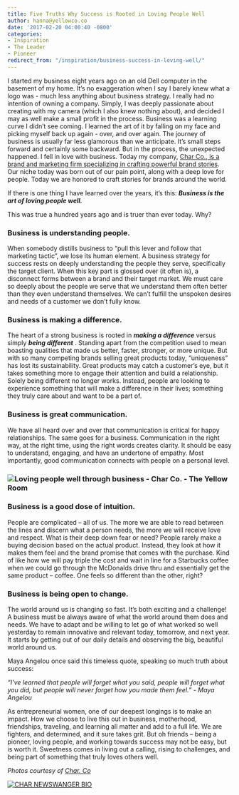 ```yaml
---
title: Five Truths Why Success is Rooted in Loving People Well
author: hanna@yellowco.co
date: '2017-02-20 04:00:40 -0800'
categories:
- Inspiration
- The Leader
- Pioneer
redirect_from: "/inspiration/business-success-in-loving-well/"
---
```


I started my business eight years ago on an old Dell computer in the basement of my home. It’s no exaggeration when I say I barely knew what a logo was - much less anything about business strategy. I really had no intention of owning a company. Simply, I was deeply passionate about creating with my camera (which I also knew nothing about), and decided I may as well make a small profit in the process. Business was a learning curve I didn’t see coming. I learned the art of it by falling on my face and picking myself back up again - over, and over again. The journey of business is usually far less glamorous than we anticipate. It’s small steps forward and certainly some backward. But in the process, the unexpected happened. I fell in love with business. Today my company, [Char Co., is a brand and marketing firm specializing in crafting powerful brand stories](http://char-co.com/). Our niche today was born out of our pain point, along with a deep love for people. Today we are honored to craft stories for brands around the world.

If there is one thing I have learned over the years, it’s this: _**Business is the art of loving people well.**_

This was true a hundred years ago and is truer than ever today. Why?

### **Business is understanding people.**  

When somebody distills business to “pull this lever and follow that marketing tactic”, we lose its human element. A business strategy for success rests on deeply understanding the people they serve, specifically the target client. When this key part is glossed over (it often is), a disconnect forms between a brand and their target market. We must care so deeply about the people we serve that we understand them often better than they even understand themselves. We can’t fulfill the unspoken desires and needs of a customer we don’t fully know.

### **Business is making a difference.**

The heart of a strong business is rooted in **_making a difference_** versus simply **_being different_** . Standing apart from the competition used to mean boasting qualities that made us better, faster, stronger, or more unique. But with so many competing brands selling great products today, “uniqueness” has lost its sustainability. Great products may catch a customer’s eye, but it takes something more to engage their attention and build a relationship. Solely being different no longer works. Instead, people are looking to experience something that will make a difference in their lives; something they truly care about and want to be a part of.

### **Business is great communication.**

We have all heard over and over that communication is critical for happy relationships. The same goes for a business. Communication in the right way, at the right time, using the right words creates clarity. It should be easy to understand, engaging, and have an undertone of empathy. Most importantly, good communication connects with people on a personal level.

### **![Loving people well through business - Char Co. - The Yellow Room](http://yellowco.co/wp-content/uploads/2017/02/1.jpg)**

### **Business is a good dose of intuition.**

People are complicated – all of us. The more we are able to read between the lines and discern what a person needs, the more we will receive love and respect. What is their deep down fear or need? People rarely make a buying decision based on the actual product. Instead, they look at how it makes them feel and the brand promise that comes with the purchase. Kind of like how we will pay triple the cost and wait in line for a Starbucks coffee when we could go through the McDonalds drive thru and essentially get the same product – coffee. One feels so different than the other, right?

### **Business is being open to change.**

The world around us is changing so fast. It’s both exciting and a challenge! A business must be always aware of what the world around them does and needs. We have to adapt and be willing to let go of what worked so well yesterday to remain innovative and relevant today, tomorrow, and next year. It starts by getting out of our daily details and observing the big, beautiful world around us.

Maya Angelou once said this timeless quote, speaking so much truth about success:

_“I've learned that people will forget what you said, people will forget what you did, but people will never forget how you made them feel.” - Maya Angelou_

As entrepreneurial women, one of our deepest longings is to make an impact. How we choose to live this out in business, motherhood, friendships, traveling, and learning all matter and add to a full life. We are fighters, and determined, and it sure takes grit. But oh friends – being a pioneer, loving people, and working towards success may not be easy, but is worth it. Sweetness comes in living out a calling, rising to challenges, and being part of something that truly loves others well.  

_Photos courtesy of [Char. Co](http://char-co.com/)_

[![CHAR NEWSWANGER BIO](http://yellowco.co/wp-content/uploads/2017/02/Char-Bio.jpg)](http://char-co.com/)
